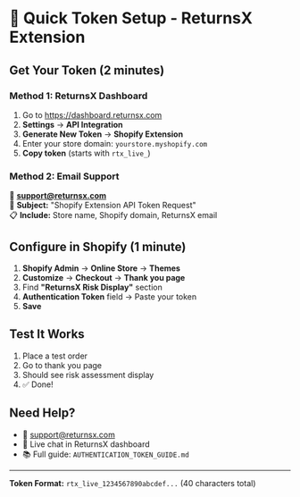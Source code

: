 # 🚀 Quick Token Setup - ReturnsX Extension

## Get Your Token (2 minutes)

### Method 1: ReturnsX Dashboard
1. Go to https://dashboard.returnsx.com
2. **Settings** → **API Integration**
3. **Generate New Token** → **Shopify Extension**
4. Enter your store domain: `yourstore.myshopify.com`
5. **Copy token** (starts with `rtx_live_`)

### Method 2: Email Support
📧 **support@returnsx.com**  
📝 **Subject:** "Shopify Extension API Token Request"  
📋 **Include:** Store name, Shopify domain, ReturnsX email  

## Configure in Shopify (1 minute)

1. **Shopify Admin** → **Online Store** → **Themes**
2. **Customize** → **Checkout** → **Thank you page**
3. Find **"ReturnsX Risk Display"** section
4. **Authentication Token** field → Paste your token
5. **Save**

## Test It Works

1. Place a test order
2. Go to thank you page
3. Should see risk assessment display
4. ✅ Done!

## Need Help?
- 📧 support@returnsx.com
- 💬 Live chat in ReturnsX dashboard
- 📚 Full guide: `AUTHENTICATION_TOKEN_GUIDE.md`

---
**Token Format:** `rtx_live_1234567890abcdef...` (40 characters total)